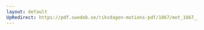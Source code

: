 ```yaml
---
layout: default
UpRedirect: https://pdf.swedeb.se/riksdagen-motions-pdf/1867/mot_1867__ak__00114/mot_1867__ak__00114_002.pdf
---
```

